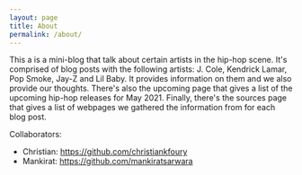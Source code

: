 ```yaml
---
layout: page
title: About
permalink: /about/
---
```


This a is a mini-blog that talk about certain artists in the hip-hop scene. It's comprised of blog posts with the following artists: J. Cole, Kendrick Lamar, Pop Smoke, Jay-Z and Lil Baby. It provides information on them and we also provide our thoughts. There's also the upcoming page that gives a list of the upcoming hip-hop releases for May 2021. Finally, there's the sources page that gives a list of webpages we gathered the information from for each blog post.

Collaborators: 
- Christian: https://github.com/christiankfoury
- Mankirat:  https://github.com/mankiratsarwara
